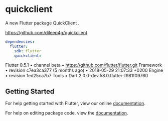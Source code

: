 # quickclient

A new Flutter package QuickClient .

https://github.com/dileep4g/quickclient

```yaml
dependencies:
  flutter:
    sdk: flutter
    quickclient:
```
Flutter 0.5.1
• channel beta
• https://github.com/flutter/flutter.git Framework
• revision c7ea3ca377 (5 months ago)
• 2018-05-29 21:07:33 +0200 Engine
• revision 1ed25ca7b7 Tools
• Dart 2.0.0-dev.58.0.flutter-f981f09760
## Getting Started

For help getting started with Flutter, view our online [documentation](https://flutter.io/).

For help on editing package code, view the [documentation](https://flutter.io/developing-packages/).
